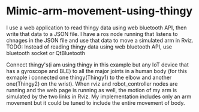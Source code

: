 # Mimic-arm-movement-using-thingy

I use a web application to read thingy data using web bluetooth API, then write that data to a JSON file.
I have a ros node running that listens to chnages in the JSON file and use that data to move a simulated arm in Rviz.
TODO: Instead of reading thingy data using web bluetooth API, use bluetooth socket or QtBluetooth

Connect thingy's(i am using thingy in this example but any IoT device that has a gyroscope and BLE) to all the major joints in a human body (for this exmaple i connected one thingy(Thingy1) to the elbow and another one(Thingy2) on the wrist). When rviz and robot_controller nodes are running and the web page is running as well, the motion of my arm is simulated by the two links in Rviz.
My implementation includes only an arm movement but it could be tuned to include the entire movement of body.
